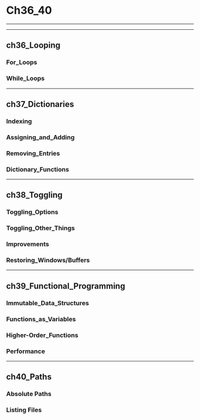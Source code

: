 # Ch36_40

---

---

## ch36_Looping

### For_Loops

### While_Loops

---

## ch37_Dictionaries

### Indexing

### Assigning_and_Adding

### Removing_Entries

### Dictionary_Functions

---

## ch38_Toggling

### Toggling_Options

### Toggling_Other_Things

### Improvements

### Restoring_Windows/Buffers

---

## ch39_Functional_Programming

### Immutable_Data_Structures

### Functions_as_Variables

### Higher-Order_Functions

### Performance

---

## ch40_Paths

### Absolute Paths

### Listing Files